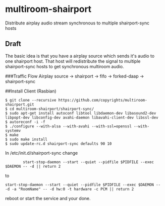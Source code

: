 # multiroom-shairport
Distribute airplay audio stream synchronous to multiple shairport-sync hosts

## Draft
The basic idea is that you have a airplay source which sends it's audio to one shairport host. That host will redistribute the signal to multiple shairport-sync hosts to get synchronous multiroom audio.

###Traffic Flow
Airplay source -> shairport -> fifo -> forked-daap -> shairport-sync


##Install Client (Rasbian)
```
$ git clone --recursive https://github.com/copyrights/multiroom-shairport.git
$ cd multiroom-shairport/shairport-sync/
$ sudo apt-get install autoconf libtool libdaemon-dev libasound2-dev libpopt-dev libconfig-dev avahi-daemon libavahi-client-dev libssl-dev
$ autoreconf -i -f
$ ./configure --with-alsa --with-avahi --with-ssl=openssl --with-systemv
$ make
$ sudo make install 
$ sudo update-rc.d shairport-sync defaults 90 10

```

In /etc/init.d/shairport-sync change
```
        start-stop-daemon --start --quiet --pidfile $PIDFILE --exec $DAEMON -- -d || return 2
```

to

```
start-stop-daemon --start --quiet --pidfile $PIDFILE --exec $DAEMON -- -d -a "RoomName" -- -d hw:0 -t hardware -c PCM || return 2
```

reboot or start the service and your done.
